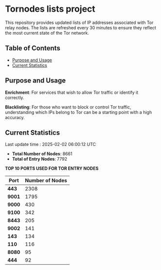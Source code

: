 # Tornodes lists project

This repository provides updated lists of IP addresses associated with Tor relay nodes. The lists are refreshed every 30 minutes to ensure they reflect the most current state of the Tor network.

## Table of Contents

- [Purpose and Usage](#purpose-and-usage)
- [Current Statistics](#current-statistics)


## Purpose and Usage

**Enrichment**: For services that wish to allow Tor traffic or identify it correctly.

**Blacklisting**: For those who want to block or control Tor traffic, understanding which IPs belong to Tor can be a starting point with a high accuracy.

## Current Statistics

Last update time : 2025-02-02 06:00:12 UTC

- **Total Number of Nodes**: 8661
- **Total of Entry Nodes**: 7792

**TOP 10 PORTS USED FOR TOR ENTRY NODES**

| **Port** | **Number of Nodes** |
|------|-----------------|
| **443**   | 2308  |
| **9001**   | 1795  |
| **9000**   | 430  |
| **9100**   | 342  |
| **8443**   | 205  |
| **9002**   | 141  |
| **143**   | 134  |
| **110**   | 116  |
| **8080**   | 95  |
| **444**   | 92  |

